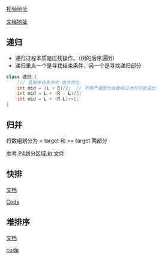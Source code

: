 
[ 视频地址 ]( https://www.bilibili.com/video/BV13g41157hK?p=4&vd_source=1d5a23538746f4ecd22551b37527db7d )


[文档地址]( https://rujxcubsxu.feishu.cn/docx/doxcn8fW3v8BggyEoA2OB7phpQc )


## 递归
- 递归过程本质是压栈操作。（树的后序遍历）
- 递归重点一个是寻找结束条件，另一个是寻找递归部分
```java
class 递归 {
    /// 获取中点多方式 依次优化
    int mid = (L + R)/2;  // 不够严谨因为当数组过大时可能溢出
    int mid = L + (R - L)/2;
    int mid = L + (R-L)>>1;
}
```

## 归并
将数组划分为 < target 和 >= target 两部分

[参考 P4划分区域.kt 文件]( P4划分区域.kt )


## 快排
[文档]( https://rujxcubsxu.feishu.cn/docx/doxcn8fW3v8BggyEoA2OB7phpQc#doxcn80ScEWoSeoGQW9OWu9eWdb)

[Code](P4快排.kt)


## 堆排序
[文档](https://rujxcubsxu.feishu.cn/docx/doxcn8fW3v8BggyEoA2OB7phpQc#doxcnE6OUwmCKYiGuW6LczyErSf)

[code](P4堆排序.kt)
